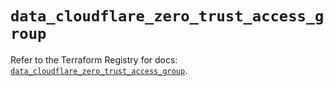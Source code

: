 # `data_cloudflare_zero_trust_access_group`

Refer to the Terraform Registry for docs: [`data_cloudflare_zero_trust_access_group`](https://registry.terraform.io/providers/cloudflare/cloudflare/5.6.0/docs/data-sources/zero_trust_access_group).
